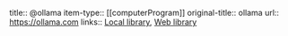 title:: @ollama
item-type:: [[computerProgram]]
original-title:: ollama
url:: https://ollama.com
links:: [Local library](zotero://select/library/items/ES6AR8RE), [Web library](https://www.zotero.org/users/15862703/items/ES6AR8RE)
